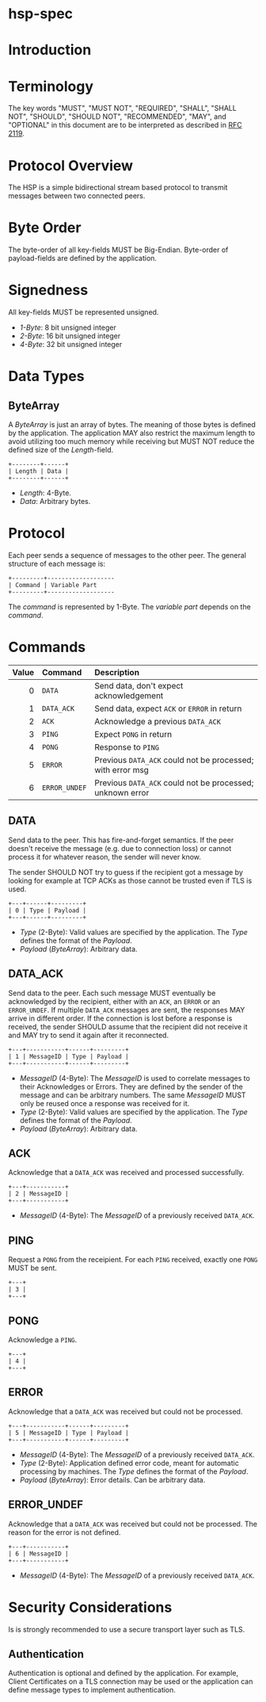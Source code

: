 # hsp-spec

# Introduction

# Terminology

The key words "MUST", "MUST NOT", "REQUIRED", "SHALL", "SHALL NOT", "SHOULD",
"SHOULD NOT", "RECOMMENDED", "MAY", and "OPTIONAL" in this document are to be
interpreted as described in [RFC 2119](https://tools.ietf.org/html/rfc2119).

# Protocol Overview

The HSP is a simple bidirectional stream based protocol to transmit messages
between two connected peers.

# Byte Order

The byte-order of all key-fields MUST be Big-Endian. Byte-order of
payload-fields are defined by the application.

# Signedness

All key-fields MUST be represented unsigned.

  * *1-Byte*: 8 bit unsigned integer
  * *2-Byte*: 16 bit unsigned integer
  * *4-Byte*: 32 bit unsigned integer


# Data Types

## ByteArray

A *ByteArray* is just an array of bytes.  The meaning of those bytes is defined
by the application. The application MAY also restrict the maximum length to avoid
utilizing too much memory while receiving but MUST NOT reduce the defined size of the
*Length*-field.

~~~
+--------+------+
| Length | Data |
+--------+------+
~~~

  * *Length*: 4-Byte.
  * *Data*: Arbitrary bytes.

# Protocol

Each peer sends a sequence of messages to the other peer.  The general
structure of each message is:

~~~
+---------+-------------------
| Command | Variable Part
+---------+-------------------
~~~

The *command* is represented by 1-Byte. The *variable part* depends on the *command*.

# Commands

| Value | Command       | Description                                                 |
| ----: | :------------ | :---------------------------------------------------------- |
|     0 | `DATA`        | Send data, don't expect acknowledgement                     |
|     1 | `DATA_ACK`    | Send data, expect `ACK` or `ERROR` in return                |
|     2 | `ACK`         | Acknowledge a previous `DATA_ACK`                           |
|     3 | `PING`        | Expect `PONG` in return                                     |
|     4 | `PONG`        | Response to `PING`                                          |
|     5 | `ERROR`       | Previous `DATA_ACK` could not be processed; with error msg  |
|     6 | `ERROR_UNDEF` | Previous `DATA_ACK` could not be processed; unknown error   |

## DATA

Send data to the peer.  This has fire-and-forget semantics.  If the peer doesn't
receive the message (e.g. due to connection loss) or cannot process it for
whatever reason, the sender will never know.

The sender SHOULD NOT try to guess if the recipient got a message by looking for
example at TCP ACKs as those cannot be trusted even if TLS is used.

~~~
+---+------+---------+
| 0 | Type | Payload |
+---+------+---------+
~~~

  * *Type* (2-Byte): Valid values are specified by the application.  The
    *Type* defines the format of the *Payload*.
  * *Payload* (*ByteArray*): Arbitrary data.


## DATA\_ACK

Send data to the peer.  Each such message MUST eventually be acknowledged by
the recipient, either with an `ACK`, an `ERROR` or an `ERROR_UNDEF`.  If multiple `DATA_ACK`
messages are sent, the responses MAY arrive in different order.  If the
connection is lost before a response is received, the sender SHOULD
assume that the recipient did not receive it and MAY try to send it again after
it reconnected.

~~~
+---+-----------+------+---------+
| 1 | MessageID | Type | Payload |
+---+-----------+------+---------+
~~~

  * *MessageID* (4-Byte): The *MessageID* is used to correlate messages to their
    Acknowledges or Errors.  They are defined by the sender of the message and
    can be arbitrary numbers.  The same *MessageID* MUST only be reused once a
    response was received for it.
  * *Type* (2-Byte): Valid values are specified by the application.  The
    *Type* defines the format of the *Payload*.
  * *Payload* (*ByteArray*): Arbitrary data.

## ACK

Acknowledge that a `DATA_ACK` was received and processed successfully.

~~~
+---+-----------+
| 2 | MessageID |
+---+-----------+
~~~

  * *MessageID* (4-Byte): The *MessageID* of a previously received `DATA_ACK`.

## PING

Request a `PONG` from the receipient.  For each `PING` received, exactly one
`PONG` MUST be sent.

~~~
+---+
| 3 |
+---+
~~~

## PONG

Acknowledge a `PING`.

~~~
+---+
| 4 |
+---+
~~~

## ERROR

Acknowledge that a `DATA_ACK` was received but could not be processed.

~~~
+---+-----------+------+---------+
| 5 | MessageID | Type | Payload |
+---+-----------+------+---------+
~~~

  * *MessageID* (4-Byte): The *MessageID* of a previously received `DATA_ACK`.
  * *Type* (2-Byte): Application defined error code, meant for automatic
    processing by machines.  The *Type* defines the format of the *Payload*.
  * *Payload* (*ByteArray*): Error details. Can be arbitrary data.

## ERROR\_UNDEF

Acknowledge that a `DATA_ACK` was received but could not be processed.
The reason for the error is not defined.

~~~
+---+-----------+
| 6 | MessageID |
+---+-----------+
~~~

  * *MessageID* (4-Byte): The *MessageID* of a previously received `DATA_ACK`.


# Security Considerations 

Is is strongly recommended to use a secure transport layer such as TLS.

## Authentication

Authentication is optional and defined by the application.  For example, Client
Certificates on a TLS connection may be used or the application can define
message types to implement authentication.
